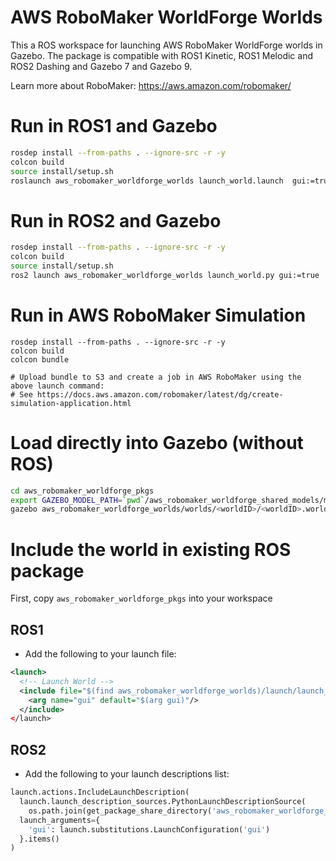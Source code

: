 # AWS RoboMaker WorldForge Worlds

This a ROS workspace for launching AWS RoboMaker WorldForge worlds in Gazebo.
The package is compatible with ROS1 Kinetic, ROS1 Melodic and ROS2 Dashing and
Gazebo 7 and Gazebo 9.

Learn more about RoboMaker: https://aws.amazon.com/robomaker/

# Run in ROS1 and Gazebo
```bash
rosdep install --from-paths . --ignore-src -r -y
colcon build
source install/setup.sh
roslaunch aws_robomaker_worldforge_worlds launch_world.launch  gui:=true
```

# Run in ROS2 and Gazebo
```bash
rosdep install --from-paths . --ignore-src -r -y
colcon build
source install/setup.sh
ros2 launch aws_robomaker_worldforge_worlds launch_world.py gui:=true
```

# Run in AWS RoboMaker Simulation
```
rosdep install --from-paths . --ignore-src -r -y
colcon build
colcon bundle

# Upload bundle to S3 and create a job in AWS RoboMaker using the above launch command:
# See https://docs.aws.amazon.com/robomaker/latest/dg/create-simulation-application.html
```

# Load directly into Gazebo (without ROS)
```bash
cd aws_robomaker_worldforge_pkgs
export GAZEBO_MODEL_PATH=`pwd`/aws_robomaker_worldforge_shared_models/models:`pwd`/aws_robomaker_worldforge_worlds/worlds
gazebo aws_robomaker_worldforge_worlds/worlds/<worldID>/<worldID>.world
```

# Include the world in existing ROS package

First, copy `aws_robomaker_worldforge_pkgs` into your workspace

## ROS1
* Add the following to your launch file:
```xml
<launch>
  <!-- Launch World -->
  <include file="$(find aws_robomaker_worldforge_worlds)/launch/launch_world.launch"/>
    <arg name="gui" default="$(arg gui)"/>
  </include>
</launch>
```

## ROS2
* Add the following to your launch descriptions list:
```python
launch.actions.IncludeLaunchDescription(
  launch.launch_description_sources.PythonLaunchDescriptionSource(
    os.path.join(get_package_share_directory('aws_robomaker_worldforge_worlds'), 'launch', 'launch_world.py')),
  launch_arguments={
    'gui': launch.substitutions.LaunchConfiguration('gui')
  }.items()
)
```
